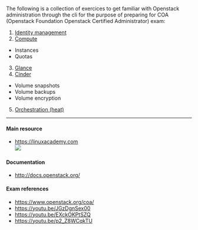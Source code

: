 The following is a collection of exercices to get familiar with Openstack administration through the cli for the purpose of preparing for COA (Openstack Foundation Openstack Certified Administrator) exam:

1. [Identity management](https://github.com/AJNOURI/COA/wiki/01.-Identity-management)
2. [Compute](https://github.com/AJNOURI/COA/wiki/02.-Compute)
  * Instances
  * Quotas
3. [Glance](https://github.com/AJNOURI/COA/wiki/03.-Glance)
4. [Cinder](https://github.com/AJNOURI/COA/wiki/04.-Cinder)
  * Volume snapshots  
  * Volume backups
  * Volume encryption
5. [Orchestration (heat)](https://github.com/AJNOURI/COA/wiki/08.-Orchestration)

----------------

#### Main resource
* https://linuxacademy.com    
![](http://hpnouri.free.fr/misc/Selection_245.png)


#### Documentation
* http://docs.openstack.org/  

#### Exam references
* https://www.openstack.org/coa/  
* https://youtu.be/JGzDgnSex00  
* https://youtu.be/EXckOKPtSZQ  
* https://youtu.be/p2_Z8WCqkTU  
